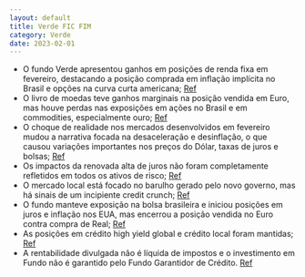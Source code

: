 ```yaml
---
layout: default
title: Verde FIC FIM
category: Verde
date: 2023-02-01
---
```


- O fundo Verde apresentou ganhos em posições de renda fixa em fevereiro, destacando a posição comprada em inflação implícita no Brasil e opções na curva curta americana;
<a href="#" onclick="search_on_pdf('Fevereiro de 2023  O fundo Verde teve em fevereiro ganhos nas posições de renda fixa, com destaqu')">Ref</a>
- O livro de moedas teve ganhos marginais na posição vendida em Euro, mas houve perdas nas exposições em ações no Brasil e em commodities, especialmente ouro;
<a href="#" onclick="search_on_pdf('EUA. O livro de moedas teve ganhos marginais na posição vendida em Euro. Já as perdas vieram da exp')">Ref</a>
- O choque de realidade nos mercados desenvolvidos em fevereiro mudou a narrativa focada na desaceleração e desinflação, o que causou variações importantes nos preços do Dólar, taxas de juros e bolsas;
<a href="#" onclick="search_on_pdf('janeiro.  O tom construtivo dos mercados desenvolvidos em janeiro foi substituído por um choque de')">Ref</a>
- Os impactos da renovada alta de juros não foram completamente refletidos em todos os ativos de risco;
<a href="#" onclick="search_on_pdf('Os impactos dessa renovada alta de juros, combinada à pujança de curto prazo demonstrada pelas econ')">Ref</a>
- O mercado local está focado no barulho gerado pelo novo governo, mas há sinais de um incipiente credit crunch;
<a href="#" onclick="search_on_pdf('O mercado local, em meio a esse pano de fundo mais complexo, segue focado no barulho gerado pelo no')">Ref</a>
- O fundo manteve exposição na bolsa brasileira e iniciou posições em juros e inflação nos EUA, mas encerrou a posição vendida no Euro contra compra de Real;
<a href="#" onclick="search_on_pdf('posições tomadas em juros e compradas em inflação nos EUA. Continuamos comprados em ouro e petróleo')">Ref</a>
- As posições em crédito high yield global e crédito local foram mantidas;
<a href="#" onclick="search_on_pdf('posições tomadas em juros e compradas em inflação nos EUA. Continuamos comprados em ouro e petróleo')">Ref</a>
- A rentabilidade divulgada não é líquida de impostos e o investimento em Fundo não é garantido pelo Fundo Garantidor de Crédito.
<a href="#" onclick="search_on_pdf('resultados futuros. A rentabilidade divulgada não é líquida de impostos O investimento em Fundo não ')">Ref</a>
